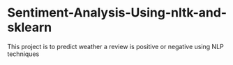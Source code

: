 # Sentiment-Analysis-Using-nltk-and-sklearn
This project is to predict weather a review is positive or negative using NLP techniques
